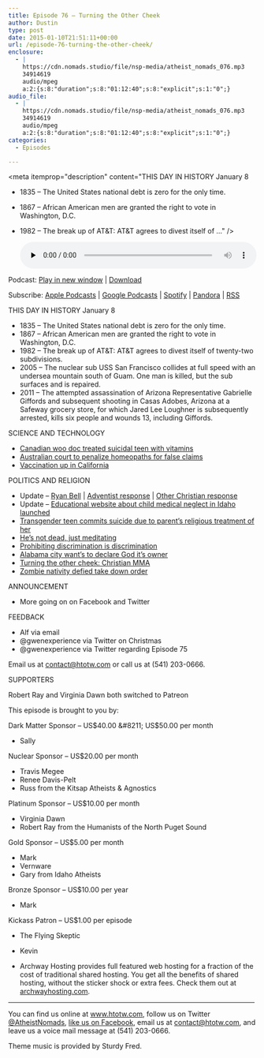 ```yaml
---
title: Episode 76 – Turning the Other Cheek
author: Dustin
type: post
date: 2015-01-10T21:51:11+00:00
url: /episode-76-turning-the-other-cheek/
enclosure:
  - |
    https://cdn.nomads.studio/file/nsp-media/atheist_nomads_076.mp3
    34914619
    audio/mpeg
    a:2:{s:8:"duration";s:8:"01:12:40";s:8:"explicit";s:1:"0";}
audio_file:
  - |
    https://cdn.nomads.studio/file/nsp-media/atheist_nomads_076.mp3
    34914619
    audio/mpeg
    a:2:{s:8:"duration";s:8:"01:12:40";s:8:"explicit";s:1:"0";}
categories:
  - Episodes

---
```

<div itemscope itemtype="http://schema.org/AudioObject">
  <meta itemprop="name" content="Episode 76 &#8211; Turning the Other Cheek" />
  
  <meta itemprop="uploadDate" content="2015-01-10T14:51:11-07:00" />
  
  <meta itemprop="encodingFormat" content="audio/mpeg" />
  
  <meta itemprop="duration" content="PT1H12M40S" />
  
  <meta itemprop="description" content="THIS DAY IN HISTORY January 8

* 1835 – The United States national debt is zero for the only time.
* 1867 – African American men are granted the right to vote in Washington, D.C.
* 1982 – The break up of AT&amp;T: AT&amp;T agrees to divest itself of ..." />
  
  <meta itemprop="contentUrl" content="https://dts.podtrac.com/redirect.mp3/cdn.nomads.studio/file/nsp-media/atheist_nomads_076.mp3" />
  
  <meta itemprop="contentSize" content="33.3" />
  </p> 
  
  <div class="powerpress_player" id="powerpress_player_8331">
    <audio class="wp-audio-shortcode" id="audio-5162-75" preload="none" style="width: 100%;" controls="controls"><source type="audio/mpeg" src="https://dts.podtrac.com/redirect.mp3/cdn.nomads.studio/file/nsp-media/atheist_nomads_076.mp3?_=75" /><a href="https://dts.podtrac.com/redirect.mp3/cdn.nomads.studio/file/nsp-media/atheist_nomads_076.mp3">https://dts.podtrac.com/redirect.mp3/cdn.nomads.studio/file/nsp-media/atheist_nomads_076.mp3</a></audio>
  </div>
</div>

<p class="powerpress_links powerpress_links_mp3">
  Podcast: <a href="https://dts.podtrac.com/redirect.mp3/cdn.nomads.studio/file/nsp-media/atheist_nomads_076.mp3" class="powerpress_link_pinw" target="_blank" title="Play in new window" onclick="return powerpress_pinw('https://htotw.com/?powerpress_pinw=5162-podcast');" rel="nofollow">Play in new window</a> | <a href="https://dts.podtrac.com/redirect.mp3/cdn.nomads.studio/file/nsp-media/atheist_nomads_076.mp3" class="powerpress_link_d" title="Download" rel="nofollow" download="atheist_nomads_076.mp3">Download</a>
</p>

<p class="powerpress_links powerpress_subscribe_links">
  Subscribe: <a href="https://podcasts.apple.com/us/podcast/humanists-take-on-the-world/id530050098?mt=2&ls=1" class="powerpress_link_subscribe powerpress_link_subscribe_itunes" target="_blank" title="Subscribe on Apple Podcasts" rel="nofollow">Apple Podcasts</a> | <a href="https://www.google.com/podcasts?feed=aHR0cDovL2F0aGVpc3Rub21hZHMubGlic3luLmNvbS9yc3M%3D" class="powerpress_link_subscribe powerpress_link_subscribe_googleplay" target="_blank" title="Subscribe on Google Podcasts" rel="nofollow">Google Podcasts</a> | <a href="https://open.spotify.com/show/3LzK2xZGike6Tc1GEMtMbr?si=LieN9SNuTpq96smuaUsH8A" class="powerpress_link_subscribe powerpress_link_subscribe_spotify" target="_blank" title="Subscribe on Spotify" rel="nofollow">Spotify</a> | <a href="https://www.pandora.com/podcast/atheist-nomads/PC:10122?corr=62071012&part=ug" class="powerpress_link_subscribe powerpress_link_subscribe_pandora" target="_blank" title="Subscribe on Pandora" rel="nofollow">Pandora</a> | <a href="https://htotw.com/feed/podcast/" class="powerpress_link_subscribe powerpress_link_subscribe_rss" target="_blank" title="Subscribe via RSS" rel="nofollow">RSS</a>
</p>

THIS DAY IN HISTORY January 8

* 1835 – The United States national debt is zero for the only time.  
* 1867 – African American men are granted the right to vote in Washington, D.C.  
* 1982 – The break up of AT&T: AT&T agrees to divest itself of twenty-two subdivisions.  
* 2005 – The nuclear sub USS San Francisco collides at full speed with an undersea mountain south of Guam. One man is killed, but the sub surfaces and is repaired.  
* 2011 – The attempted assassination of Arizona Representative Gabrielle Giffords and subsequent shooting in Casas Adobes, Arizona at a Safeway grocery store, for which Jared Lee Loughner is subsequently arrested, kills six people and wounds 13, including Giffords.

SCIENCE AND TECHNOLOGY

* <a href="http://ottawacitizen.com/news/local-news/ottawa-environmental-doctor-disciplined-for-treating-suicidal-teen-with-vitamins" target="_blank" rel="noopener">Canadian woo doc treated suicidal teen with vitamins</a>  
* <a href="http://arstechnica.com/science/2014/12/australian-court-to-penalize-homeopaths-for-claiming-vaccine-alternative/" target="_blank" rel="noopener">Australian court to penalize homeopaths for false claims</a>  
* <a href="http://www.latimes.com/opinion/editorials/la-ed-vaccine-20141224-story.html" target="_blank" rel="noopener">Vaccination up in California</a>

POLITICS AND RELIGION

* Update &#8211; <a href="http://www.patheos.com/blogs/yearwithoutgod/2014/12/31/an-end-and-a-new-beginning/" target="_blank" rel="noopener">Ryan Bell</a> | <a href="http://www.adventistreview.org/church-news/concern,-compassion-and-hope-for-ex-adventist-pastor-who-rejected-god" target="_blank" rel="noopener">Adventist response</a> | <a href="http://www.charismanews.com/opinion/watchman-on-the-wall/46618-why-are-so-many-christians-turning-into-atheists" target="_blank" rel="noopener">Other Christian response</a>  
* Update &#8211; <a href="http://idahochildren.org" target="_blank" rel="noopener">Educational website about child medical neglect in Idaho launched</a>  
* <a href="http://www.cnn.com/2014/12/31/us/ohio-transgender-teen-suicide/index.html?hpt=hp_t2" target="_blank" rel="noopener">Transgender teen commits suicide due to parent&#8217;s religious treatment of her</a>  
* <a href="http://m.aljazeera.com/story/20141215141545172717" target="_blank" rel="noopener">He&#8217;s not dead, just meditating</a>  
* <a href="http://www.rightwingwatch.org/content/barber-non-discrimination-policies-are-discriminatory-against-christians" target="_blank" rel="noopener">Prohibiting discrimination is discrimination</a>  
* <a href="http://www.patheos.com/blogs/friendlyatheist/2015/01/05/winfield-alabama-city-council-declares-god-owner-of-the-city/" target="_blank" rel="noopener">Alabama city want&#8217;s to declare God it&#8217;s owner</a>  
* <a href="http://www.rawstory.com/rs/2015/01/hundreds-of-churches-encourage-members-to-beat-each-other-bloody-because-men-are-made-for-combat/" target="_blank" rel="noopener">Turning the other cheek: Christian MMA</a>  
* <a href="http://www.dispatch.com/content/stories/local/2014/12/30/1230-Resident-defies-Ohio-township-on-Zombie-Nativity.html" target="_blank" rel="noopener">Zombie nativity defied take down order</a>

ANNOUNCEMENT

* More going on on Facebook and Twitter

FEEDBACK

* Alf via email  
* @gwenexperience via Twitter on Christmas  
* @gwenexperience via Twitter regarding Episode 75

Email us at contact@htotw.com or call us at (541) 203-0666.

SUPPORTERS

Robert Ray and Virginia Dawn both switched to Patreon

This episode is brought to you by:

Dark Matter Sponsor &#8211; US$40.00 &#8211; US$50.00 per month  
* Sally

Nuclear Sponsor &#8211; US$20.00 per month  
* Travis Megee  
* Renee Davis-Pelt  
* Russ from the Kitsap Atheists & Agnostics

Platinum Sponsor – US$10.00 per month  
* Virginia Dawn  
* Robert Ray from the Humanists of the North Puget Sound

Gold Sponsor – US$5.00 per month  
* Mark  
* Vernware  
* Gary from Idaho Atheists

Bronze Sponsor &#8211; US$10.00 per year  
* Mark

Kickass Patron &#8211; US$1.00 per episode  
* The Flying Skeptic  
* Kevin

* Archway Hosting provides full featured web hosting for a fraction of the cost of traditional shared hosting. You get all the benefits of shared hosting, without the sticker shock or extra fees. Check them out at <a href="http://archwayhosting.com/" target="_blank" rel="noopener">archwayhosting.com</a>.

<hr width="500" />

You can find us online at <a href="https://www.htotw.com/" target="_blank" rel="noopener">www.htotw.com</a>, follow us on Twitter <a href="https://twitter.com/AtheistNomads" target="_blank" rel="noopener">@AtheistNomads</a>, <a href="https://htotw.com/facebook" target="_blank" rel="noopener">like us on Facebook</a>, email us at <contact@htotw.com>, and leave us a voice mail message at (541) 203-0666.

Theme music is provided by Sturdy Fred.